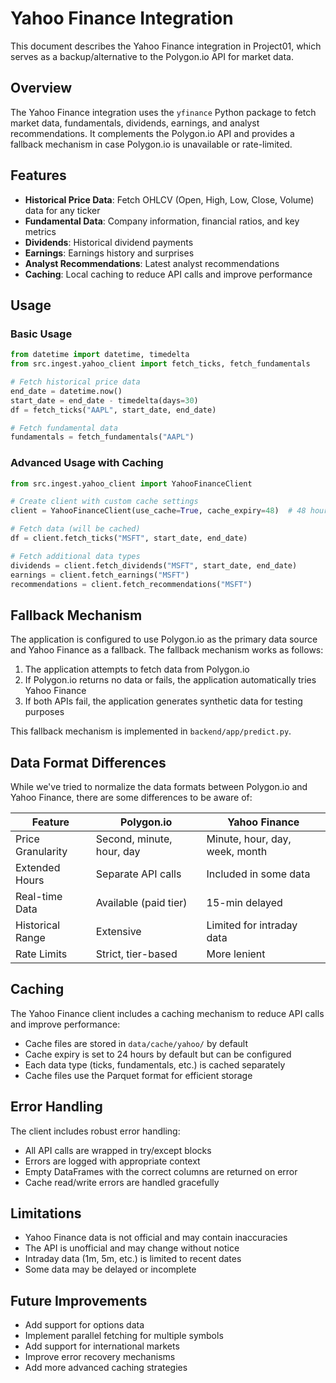 # Yahoo Finance Integration

This document describes the Yahoo Finance integration in Project01, which serves as a backup/alternative to the Polygon.io API for market data.

## Overview

The Yahoo Finance integration uses the `yfinance` Python package to fetch market data, fundamentals, dividends, earnings, and analyst recommendations. It complements the Polygon.io API and provides a fallback mechanism in case Polygon.io is unavailable or rate-limited.

## Features

- **Historical Price Data**: Fetch OHLCV (Open, High, Low, Close, Volume) data for any ticker
- **Fundamental Data**: Company information, financial ratios, and key metrics
- **Dividends**: Historical dividend payments
- **Earnings**: Earnings history and surprises
- **Analyst Recommendations**: Latest analyst recommendations
- **Caching**: Local caching to reduce API calls and improve performance

## Usage

### Basic Usage

```python
from datetime import datetime, timedelta
from src.ingest.yahoo_client import fetch_ticks, fetch_fundamentals

# Fetch historical price data
end_date = datetime.now()
start_date = end_date - timedelta(days=30)
df = fetch_ticks("AAPL", start_date, end_date)

# Fetch fundamental data
fundamentals = fetch_fundamentals("AAPL")
```

### Advanced Usage with Caching

```python
from src.ingest.yahoo_client import YahooFinanceClient

# Create client with custom cache settings
client = YahooFinanceClient(use_cache=True, cache_expiry=48)  # 48 hours cache expiry

# Fetch data (will be cached)
df = client.fetch_ticks("MSFT", start_date, end_date)

# Fetch additional data types
dividends = client.fetch_dividends("MSFT", start_date, end_date)
earnings = client.fetch_earnings("MSFT")
recommendations = client.fetch_recommendations("MSFT")
```

## Fallback Mechanism

The application is configured to use Polygon.io as the primary data source and Yahoo Finance as a fallback. The fallback mechanism works as follows:

1. The application attempts to fetch data from Polygon.io
2. If Polygon.io returns no data or fails, the application automatically tries Yahoo Finance
3. If both APIs fail, the application generates synthetic data for testing purposes

This fallback mechanism is implemented in `backend/app/predict.py`.

## Data Format Differences

While we've tried to normalize the data formats between Polygon.io and Yahoo Finance, there are some differences to be aware of:

| Feature | Polygon.io | Yahoo Finance |
|---------|------------|--------------|
| Price Granularity | Second, minute, hour, day | Minute, hour, day, week, month |
| Extended Hours | Separate API calls | Included in some data |
| Real-time Data | Available (paid tier) | 15-min delayed |
| Historical Range | Extensive | Limited for intraday data |
| Rate Limits | Strict, tier-based | More lenient |

## Caching

The Yahoo Finance client includes a caching mechanism to reduce API calls and improve performance:

- Cache files are stored in `data/cache/yahoo/` by default
- Cache expiry is set to 24 hours by default but can be configured
- Each data type (ticks, fundamentals, etc.) is cached separately
- Cache files use the Parquet format for efficient storage

## Error Handling

The client includes robust error handling:

- All API calls are wrapped in try/except blocks
- Errors are logged with appropriate context
- Empty DataFrames with the correct columns are returned on error
- Cache read/write errors are handled gracefully

## Limitations

- Yahoo Finance data is not official and may contain inaccuracies
- The API is unofficial and may change without notice
- Intraday data (1m, 5m, etc.) is limited to recent dates
- Some data may be delayed or incomplete

## Future Improvements

- Add support for options data
- Implement parallel fetching for multiple symbols
- Add support for international markets
- Improve error recovery mechanisms
- Add more advanced caching strategies
